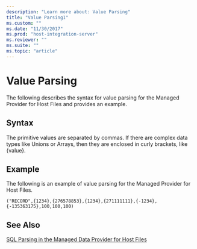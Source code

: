```yaml
---
description: "Learn more about: Value Parsing"
title: "Value Parsing1"
ms.custom: ""
ms.date: "11/30/2017"
ms.prod: "host-integration-server"
ms.reviewer: ""
ms.suite: ""
ms.topic: "article"
---
```

# Value Parsing
The following describes the syntax for value parsing for the Managed Provider for Host Files and provides an example.  
  
## Syntax  
 The primitive values are separated by commas. If there are complex data types like Unions or Arrays, then they are enclosed in curly brackets, like {value}.  
  
## Example  
 The following is an example of value parsing for the Managed Provider for Host Files.  
  
```  
("RECORD",{1234},{276578853},{1234},{271111111},{-1234},   
{-135363175},100,100,100)  
```  
  
## See Also  
 [SQL Parsing in the Managed Data Provider for Host Files](../core/sql-parsing-in-the-managed-data-provider-for-host-files2.md)
